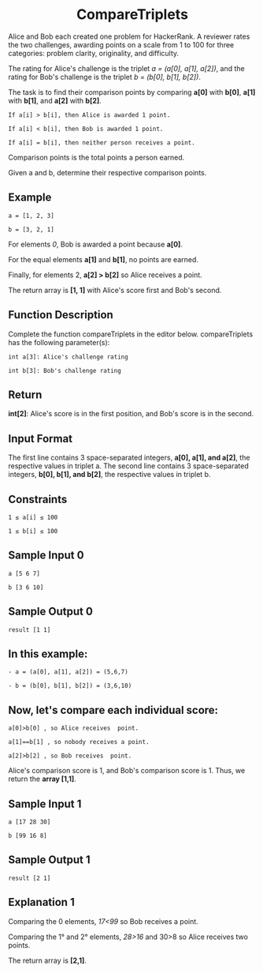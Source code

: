 <h1 align="center">CompareTriplets</h1>

Alice and Bob each created one problem for HackerRank. A reviewer rates the two challenges, awarding points on a scale from 1 to 100 for three categories: problem clarity, originality, and difficulty.

The rating for Alice's challenge is the triplet *a = (a[0], a[1], a[2])*, and the rating for Bob's challenge is the triplet *b = (b[0], b[1], b[2])*.

The task is to find their comparison points by comparing **a[0]** with **b[0]**, **a[1]** with **b[1]**, and **a[2]** with **b[2]**.

    If a[i] > b[i], then Alice is awarded 1 point.

    If a[i] < b[i], then Bob is awarded 1 point.

    If a[i] = b[i], then neither person receives a point.

Comparison points is the total points a person earned.

Given a and b, determine their respective comparison points.


## Example

    a = [1, 2, 3]

    b = [3, 2, 1]


For elements *0*, Bob is awarded a point because **a[0]**.

For the equal elements **a[1]** and **b[1]**, no points are earned.

Finally, for elements 2, **a[2] > b[2]** so Alice receives a point.

The return array is **[1, 1]** with Alice's score first and Bob's second.


## Function Description

Complete the function compareTriplets in the editor below.
compareTriplets has the following parameter(s):

    int a[3]: Alice's challenge rating

    int b[3]: Bob's challenge rating


## Return

**int[2]**: Alice's score is in the first position, and Bob's score is in the second.


## Input Format

The first line contains 3 space-separated integers, **a[0], a[1], and a[2]**, the respective values in triplet a.
The second line contains 3 space-separated integers, **b[0], b[1], and b[2]**, the respective values in triplet b.

## Constraints

    1 ≤ a[i] ≤ 100

    1 ≤ b[i] ≤ 100


## Sample Input 0

    a [5 6 7]

    b [3 6 10]


## Sample Output 0

    result [1 1]


## In this example:

    - a = (a[0], a[1], a[2]) = (5,6,7)

    - b = (b[0], b[1], b[2]) = (3,6,10)


## Now, let's compare each individual score:

    a[0]>b[0] , so Alice receives  point.

    a[1]==b[1] , so nobody receives a point.

    a[2]>b[2] , so Bob receives  point.

Alice's comparison score is 1, and Bob's comparison score is 1. Thus, we return the **array [1,1]**.


## Sample Input 1

    a [17 28 30]

    b [99 16 8]


## Sample Output 1

    result [2 1]


## Explanation 1

Comparing the 0 elements, *17<99* so Bob receives a point.

Comparing the 1° and 2° elements, *28>16* and 30>8 so Alice receives two points.

The return array is **[2,1]**.